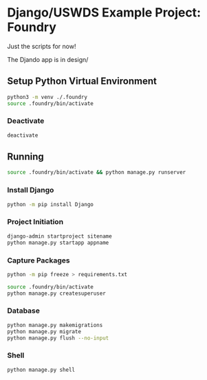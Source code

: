 # Django/USWDS Example Project: Foundry

Just the scripts for now!

The Djando app is in design/

## Setup Python Virtual Environment

```sh
python3 -m venv ./.foundry
source .foundry/bin/activate
```

### Deactivate

```sh
deactivate
```

## Running


```sh
source .foundry/bin/activate && python manage.py runserver
```

### Install Django

```sh
python -m pip install Django
```

### Project Initiation

```sh
django-admin startproject sitename
python manage.py startapp appname
```

### Capture Packages

```sh
python -m pip freeze > requirements.txt
```

```sh
source .foundry/bin/activate
python manage.py createsuperuser
```

### Database

```sh
python manage.py makemigrations
python manage.py migrate
python manage.py flush --no-input
```

### Shell

```sh
python manage.py shell
```


